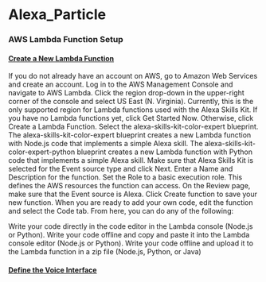 # Alexa_Particle

### AWS Lambda Function Setup

#### [Create a New Lambda Function](https://developer.amazon.com/public/solutions/alexa/alexa-skills-kit/docs/developing-an-alexa-skill-as-a-lambda-function)

If you do not already have an account on AWS, go to Amazon Web Services and create an account.
Log in to the AWS Management Console and navigate to AWS Lambda.
Click the region drop-down in the upper-right corner of the console and select US East (N. Virginia). Currently, this is the only supported region for Lambda functions used with the Alexa Skills Kit.
If you have no Lambda functions yet, click Get Started Now. Otherwise, click Create a Lambda Function.
Select the alexa-skills-kit-color-expert blueprint.
The alexa-skills-kit-color-expert blueprint creates a new Lambda function with Node.js code that implements a simple Alexa skill.
The alexa-skills-kit-color-expert-python blueprint creates a new Lambda function with Python code that implements a simple Alexa skill.
Make sure that Alexa Skills Kit is selected for the Event source type and click Next.
Enter a Name and Description for the function.
Set the Role to a basic execution role. This defines the AWS resources the function can access.
On the Review page, make sure that the Event source is Alexa.
Click Create function to save your new function.
When you are ready to add your own code, edit the function and select the Code tab. From here, you can do any of the following:

Write your code directly in the code editor in the Lambda console (Node.js or Python).
Write your code offline and copy and paste it into the Lambda console editor (Node.js or Python).
Write your code offline and upload it to the Lambda function in a zip file (Node.js, Python, or Java)

#### [Define the Voice Interface](https://developer.amazon.com/public/solutions/alexa/alexa-skills-kit/docs/defining-the-voice-interface)
